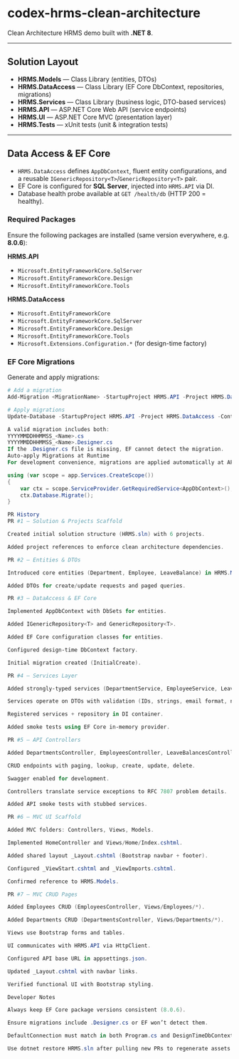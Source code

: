# codex-hrms-clean-architecture

Clean Architecture HRMS demo built with **.NET 8**.

---

## Solution Layout
- **HRMS.Models** — Class Library (entities, DTOs)  
- **HRMS.DataAccess** — Class Library (EF Core DbContext, repositories, migrations)  
- **HRMS.Services** — Class Library (business logic, DTO-based services)  
- **HRMS.API** — ASP.NET Core Web API (service endpoints)  
- **HRMS.UI** — ASP.NET Core MVC (presentation layer)  
- **HRMS.Tests** — xUnit tests (unit & integration tests)  

---

## Data Access & EF Core

- `HRMS.DataAccess` defines `AppDbContext`, fluent entity configurations, and a reusable `IGenericRepository<T>`/`GenericRepository<T>` pair.  
- EF Core is configured for **SQL Server**, injected into `HRMS.API` via DI.  
- Database health probe available at `GET /health/db` (HTTP 200 = healthy).  

### Required Packages
Ensure the following packages are installed (same version everywhere, e.g. **8.0.6**):

**HRMS.API**
- `Microsoft.EntityFrameworkCore.SqlServer`
- `Microsoft.EntityFrameworkCore.Design`
- `Microsoft.EntityFrameworkCore.Tools`

**HRMS.DataAccess**
- `Microsoft.EntityFrameworkCore`
- `Microsoft.EntityFrameworkCore.SqlServer`
- `Microsoft.EntityFrameworkCore.Design`
- `Microsoft.EntityFrameworkCore.Tools`
- `Microsoft.Extensions.Configuration.*` (for design-time factory)

### EF Core Migrations
Generate and apply migrations:

```powershell
# Add a migration
Add-Migration <MigrationName> -StartupProject HRMS.API -Project HRMS.DataAccess -Context AppDbContext

# Apply migrations
Update-Database -StartupProject HRMS.API -Project HRMS.DataAccess -Context AppDbContext

A valid migration includes both:
YYYYMMDDHHMMSS_<Name>.cs
YYYYMMDDHHMMSS_<Name>.Designer.cs
If the .Designer.cs file is missing, EF cannot detect the migration.
Auto-apply Migrations at Runtime
For development convenience, migrations are applied automatically at API startup

using (var scope = app.Services.CreateScope())
{
    var ctx = scope.ServiceProvider.GetRequiredService<AppDbContext>();
    ctx.Database.Migrate();
}

PR History
PR #1 – Solution & Projects Scaffold

Created initial solution structure (HRMS.sln) with 6 projects.

Added project references to enforce clean architecture dependencies.

PR #2 – Entities & DTOs

Introduced core entities (Department, Employee, LeaveBalance) in HRMS.Models.

Added DTOs for create/update requests and paged queries.

PR #3 – DataAccess & EF Core

Implemented AppDbContext with DbSets for entities.

Added IGenericRepository<T> and GenericRepository<T>.

Added EF Core configuration classes for entities.

Configured design-time DbContext factory.

Initial migration created (InitialCreate).

PR #4 – Services Layer

Added strongly-typed services (DepartmentService, EmployeeService, LeaveBalanceService).

Services operate on DTOs with validation (IDs, strings, email format, non-negative balances).

Registered services + repository in DI container.

Added smoke tests using EF Core in-memory provider.

PR #5 – API Controllers

Added DepartmentsController, EmployeesController, LeaveBalancesController.

CRUD endpoints with paging, lookup, create, update, delete.

Swagger enabled for development.

Controllers translate service exceptions to RFC 7807 problem details.

Added API smoke tests with stubbed services.

PR #6 – MVC UI Scaffold

Added MVC folders: Controllers, Views, Models.

Implemented HomeController and Views/Home/Index.cshtml.

Added shared layout _Layout.cshtml (Bootstrap navbar + footer).

Configured _ViewStart.cshtml and _ViewImports.cshtml.

Confirmed reference to HRMS.Models.

PR #7 – MVC CRUD Pages

Added Employees CRUD (EmployeesController, Views/Employees/*).

Added Departments CRUD (DepartmentsController, Views/Departments/*).

Views use Bootstrap forms and tables.

UI communicates with HRMS.API via HttpClient.

Configured API base URL in appsettings.json.

Updated _Layout.cshtml with navbar links.

Verified functional UI with Bootstrap styling.

Developer Notes

Always keep EF Core package versions consistent (8.0.6).

Ensure migrations include .Designer.cs or EF won’t detect them.

DefaultConnection must match in both Program.cs and DesignTimeDbContextFactory.

Use dotnet restore HRMS.sln after pulling new PRs to regenerate assets.




